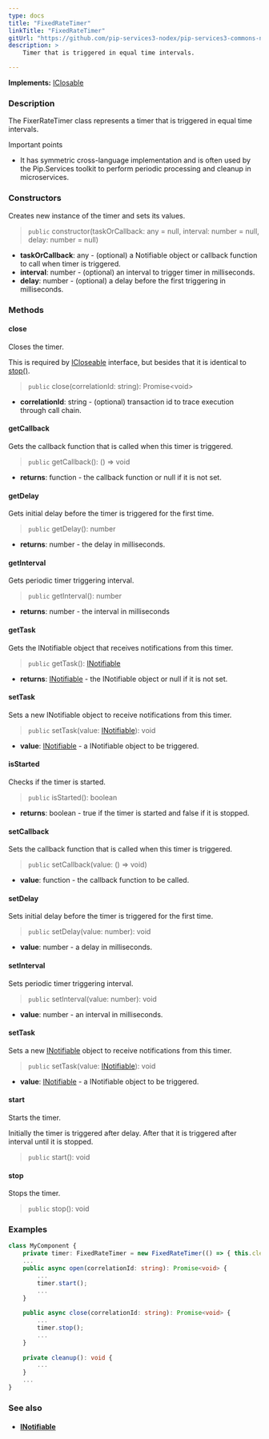 ```yaml
---
type: docs
title: "FixedRateTimer"
linkTitle: "FixedRateTimer"
gitUrl: "https://github.com/pip-services3-nodex/pip-services3-commons-nodex"
description: >
    Timer that is triggered in equal time intervals.

---
```


**Implements:** [IClosable](../iclosable)

### Description

The FixerRateTimer class represents a timer that is triggered in equal time intervals.

Important points

- It has symmetric cross-language implementation and is often used by the Pip.Services toolkit to perform periodic processing and cleanup in microservices.

### Constructors
Creates new instance of the timer and sets its values.

> `public` constructor(taskOrCallback: any = null, interval: number = null, delay: number = null)

- **taskOrCallback**: any - (optional) a Notifiable object or callback function to call when timer is triggered.
- **interval**: number - (optional) an interval to trigger timer in milliseconds.
- **delay**: number - (optional) a delay before the first triggering in milliseconds.

### Methods

#### close
Closes the timer.

This is required by [ICloseable](../icloseable) interface,
but besides that it is identical to [stop()](#stop).

> `public` close(correlationId: string): Promise\<void\>

- **correlationId**: string - (optional) transaction id to trace execution through call chain.

#### getCallback
Gets the callback function that is called when this timer is triggered.

> `public` getCallback(): () => void

- **returns**: function - the callback function or null if it is not set. 


#### getDelay
Gets initial delay before the timer is triggered for the first time.

> `public` getDelay(): number

- **returns**: number - the delay in milliseconds.

#### getInterval
Gets periodic timer triggering interval.

> `public` getInterval(): number

- **returns**: number - the interval in milliseconds


#### getTask
Gets the INotifiable object that receives notifications from this timer.

> `public` getTask(): [INotifiable](../inotifiable)

- **returns**: [INotifiable](../inotifiable) - the INotifiable object or null if it is not set.


#### setTask
Sets a new INotifiable object to receive notifications from this timer.

> `public` setTask(value: [INotifiable](../inotifiable)): void

- **value**: [INotifiable](../inotifiable) - a INotifiable object to be triggered.

#### isStarted
Checks if the timer is started.

> `public` isStarted(): boolean

- **returns**: boolean - true if the timer is started and false if it is stopped.

#### setCallback
Sets the callback function that is called when this timer is triggered.

> `public` setCallback(value: () => void)

- **value**: function - the callback function to be called.

#### setDelay
Sets initial delay before the timer is triggered for the first time.

> `public` setDelay(value: number): void

- **value**: number - a delay in milliseconds. 

#### setInterval
Sets periodic timer triggering interval.

> `public` setInterval(value: number): void

- **value**: number - an interval in milliseconds.

#### setTask
Sets a new [INotifiable](../inotifiable) object to receive notifications from this timer.

> `public` setTask(value: [INotifiable](../inotifiable)): void

- **value**: [INotifiable](../inotifiable) - a INotifiable object to be triggered.

#### start
Starts the timer.

Initially the timer is triggered after delay.
After that it is triggered after interval until it is stopped.

> `public` start(): void


#### stop
Stops the timer.

> `public` stop(): void

### Examples
```typescript
class MyComponent {
    private timer: FixedRateTimer = new FixedRateTimer(() => { this.cleanup }, 60000);
    ...
    public async open(correlationId: string): Promise<void> {
        ...
        timer.start();
        ...
    }
    
    public async close(correlationId: string): Promise<void> {
        ...
        timer.stop();
        ...
    }
    
    private cleanup(): void {
        ...
    }
    ...
}

```

### See also
- #### [INotifiable](../inotifiable)

